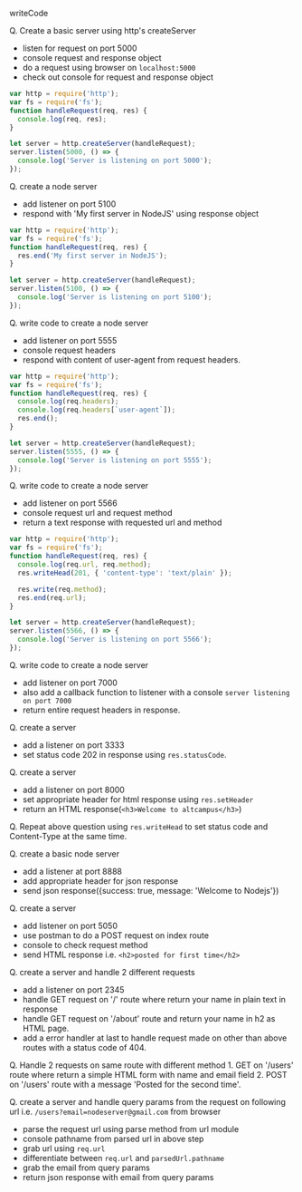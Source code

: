 writeCode

Q. Create a basic server using http's createServer

- listen for request on port 5000
- console request and response object
- do a request using browser on `localhost:5000`
- check out console for request and response object

```js
var http = require('http');
var fs = require('fs');
function handleRequest(req, res) {
  console.log(req, res);
}

let server = http.createServer(handleRequest);
server.listen(5000, () => {
  console.log('Server is listening on port 5000');
});
```

Q. create a node server

- add listener on port 5100
- respond with 'My first server in NodeJS' using response object

```js
var http = require('http');
var fs = require('fs');
function handleRequest(req, res) {
  res.end('My first server in NodeJS');
}

let server = http.createServer(handleRequest);
server.listen(5100, () => {
  console.log('Server is listening on port 5100');
});
```

Q. write code to create a node server

- add listener on port 5555
- console request headers
- respond with content of user-agent from request headers.

```js
var http = require('http');
var fs = require('fs');
function handleRequest(req, res) {
  console.log(req.headers);
  console.log(req.headers[`user-agent`]);
  res.end();
}

let server = http.createServer(handleRequest);
server.listen(5555, () => {
  console.log('Server is listening on port 5555');
});
```

Q. write code to create a node server

- add listener on port 5566
- console request url and request method
- return a text response with requested url and method

```js
var http = require('http');
var fs = require('fs');
function handleRequest(req, res) {
  console.log(req.url, req.method);
  res.writeHead(201, { 'content-type': 'text/plain' });

  res.write(req.method);
  res.end(req.url);
}

let server = http.createServer(handleRequest);
server.listen(5566, () => {
  console.log('Server is listening on port 5566');
});
```

Q. write code to create a node server

- add listener on port 7000
- also add a callback function to listener with a console `server listening on port 7000`
- return entire request headers in response.

Q. create a server

- add a listener on port 3333
- set status code 202 in response using `res.statusCode`.

Q. create a server

- add a listener on port 8000
- set appropriate header for html response using `res.setHeader`
- return an HTML response(`<h3>Welcome to altcampus</h3>`)

Q. Repeat above question using `res.writeHead` to set status code and Content-Type at the same time.

Q. create a basic node server

- add a listener at port 8888
- add appropriate header for json response
- send json response({success: true, message: 'Welcome to Nodejs'})

Q. create a server

- add listener on port 5050
- use postman to do a POST request on index route
- console to check request method
- send HTML response i.e. `<h2>posted for first time</h2>`

Q. create a server and handle 2 different requests

- add a listener on port 2345
- handle GET request on '/' route where return your name in plain text in response
- handle GET request on '/about' route and return your name in h2 as HTML page.
- add a error handler at last to handle request made on other than above routes with a status code of 404.

Q. Handle 2 requests on same route with different method 1. GET on '/users' route where return a simple HTML form with name and email field 2. POST on '/users' route with a message 'Posted for the second time'.

Q. create a server and handle query params from the request on following url i.e. `/users?email=nodeserver@gmail.com` from browser

- parse the request url using parse method from url module
- console pathname from parsed url in above step
- grab url using `req.url`
- differentiate between `req.url` and `parsedUrl.pathname`
- grab the email from query params
- return json response with email from query params
